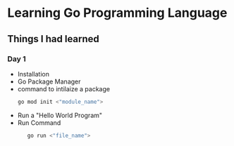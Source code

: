 # Learning Go Programming Language

## Things I had learned

### Day 1
- Installation
- Go Package Manager
- command to intilaize a package
   ```bash
   go mod init <"module_name">
   ```
- Run a "Hello World Program"
- Run Command
   ```Bash
      go run <"file_name">
    ```
